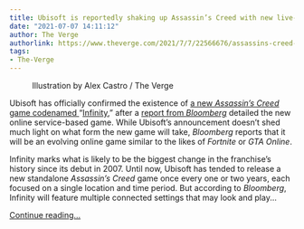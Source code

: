 ```yaml
---
title: Ubisoft is reportedly shaking up Assassin’s Creed with new live-service game
date: "2021-07-07 14:11:12"
author: The Verge
authorlink: https://www.theverge.com/2021/7/7/22566676/assassins-creed-infinity-ubisoft-confirmed-online-service-based-game
tags:
- The-Verge
---
```

<figure>
      <img alt="" src="https://cdn.vox-cdn.com/thumbor/b8Jk6JTNN5dRm39_Ecxig8h03a0=/0x0:2040x1360/1310x873/cdn.vox-cdn.com/uploads/chorus_image/image/69550726/acastro_190528_1777_ubisoft_0001.0.0.jpg" />
        <figcaption>Illustration by Alex Castro / The Verge</figcaption>
    </figure>

  <p id="8wPUuh">Ubisoft has officially confirmed the existence of <a href="https://news.ubisoft.com/en-us/article/GZi5hT4dBeM8YITOsJeCn/an-update-on-assassins-creed-infinity-and-the-future-of-the-assassins-creed-franchise">a new <em>Assassin’s Creed</em> game codenamed </a>“<a href="https://news.ubisoft.com/en-us/article/GZi5hT4dBeM8YITOsJeCn/an-update-on-assassins-creed-infinity-and-the-future-of-the-assassins-creed-franchise">Infinity</a>,” after a <a href="https://www.bloomberg.com/news/articles/2021-07-07/assassin-s-creed-infinity-to-offer-live-online-game-service?sref=ExbtjcSG">report from <em>Bloomberg</em></a> detailed the new online service-based game. While Ubisoft’s announcement doesn’t shed much light on what form the new game will take, <em>Bloomberg</em> reports that it will be an evolving online game similar to the likes of <em>Fortnite</em> or <em>GTA Online</em>.</p>
<p id="Rs1XUu">Infinity<em> </em>marks what is likely to be the biggest change in the franchise’s history since its debut in 2007. Until now, Ubisoft has tended to release a new standalone <em>Assassin’s Creed</em> game once every one or two years, each focused on a single location and time period. But according to <em>Bloomberg</em>, Infinity<em> </em>will feature multiple connected settings that may look and play...</p>
  <p>
    <a href="https://www.theverge.com/2021/7/7/22566676/assassins-creed-infinity-ubisoft-confirmed-online-service-based-game">Continue reading&hellip;</a>
  </p>